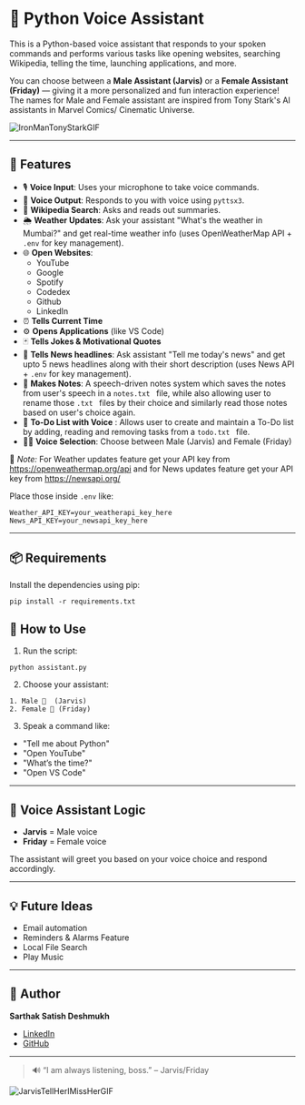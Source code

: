 # 🧠 Python Voice Assistant

This is a Python-based voice assistant that responds to your spoken commands and performs various tasks like opening websites, searching Wikipedia, telling the time, launching applications, and more.

You can choose between a **Male Assistant (Jarvis)** or a **Female Assistant (Friday)** — giving it a more personalized and fun interaction experience! The names for Male and Female assistant are inspired from Tony Stark's AI assistants in Marvel Comics/ Cinematic Universe.

![IronManTonyStarkGIF](https://github.com/user-attachments/assets/3338ba74-b7c7-4d6d-ab26-7cf2e461bfa0)



---

## 🧰 Features

- 🎙️ **Voice Input**: Uses your microphone to take voice commands.
- 🧠 **Voice Output**: Responds to you with voice using `pyttsx3`.
- 📖 **Wikipedia Search**: Asks and reads out summaries.
- 🌦️ **Weather Updates**: Ask your assistant "What's the weather in Mumbai?" and get real-time weather info (uses OpenWeatherMap API + `.env` for key management).
- 🌐 **Open Websites**:
  - YouTube
  - Google
  - Spotify
  - Codedex
  - Github
  - LinkedIn
- ⏰ **Tells Current Time**
- ⚙️ **Opens Applications** (like VS Code)
- 🃏 **Tells Jokes & Motivational Quotes**
- 📰 **Tells News headlines**: Ask assistant "Tell me today's news" and get upto 5 news headlines along with their short description (uses News API + `.env` for key management).
- 📝 **Makes Notes**: A speech-driven notes system which saves the notes from user's speech in a  `notes.txt ` file, while also allowing user to rename those `.txt ` files by their choice and similarly read those notes based on user's choice again.
- 📃 **To-Do List with Voice** : Allows user to create and maintain a To-Do list by adding, reading and removing tasks from a  `todo.txt ` file.
- 🧑‍🚀 **Voice Selection**: Choose between Male (Jarvis) and Female (Friday)

📌 *Note:* For Weather updates feature get your API key from https://openweathermap.org/api and for News updates feature get your API key from https://newsapi.org/

Place those inside `.env` like:
```
Weather_API_KEY=your_weatherapi_key_here
News_API_KEY=your_newsapi_key_here
```


---

## 📦 Requirements

Install the dependencies using pip:

```
pip install -r requirements.txt
```
## 🚀 How to Use

1. Run the script:
```
python assistant.py
```

2. Choose your assistant:
```
1. Male 👨  (Jarvis)
2. Female 👩 (Friday)
```

3. Speak a command like:
- "Tell me about Python"
- "Open YouTube"
- "What’s the time?"
- "Open VS Code"

---

## 🧠 Voice Assistant Logic

- **Jarvis** = Male voice  
- **Friday** = Female voice  

The assistant will greet you based on your voice choice and respond accordingly.

---

## 💡 Future Ideas

- Email automation
- Reminders & Alarms Feature
- Local File Search
- Play Music

---

## 🙌 Author

**Sarthak Satish Deshmukh**  
- [LinkedIn](https://www.linkedin.com/in/sarthak-deshmukh-398316235)  
- [GitHub](https://github.com/sarthakkkk7)

---

> 🔊 “I am always listening, boss.” – Jarvis/Friday

![JarvisTellHerIMissHerGIF](https://github.com/user-attachments/assets/eb76a41d-4949-4438-b179-94c94fccf6cc)
